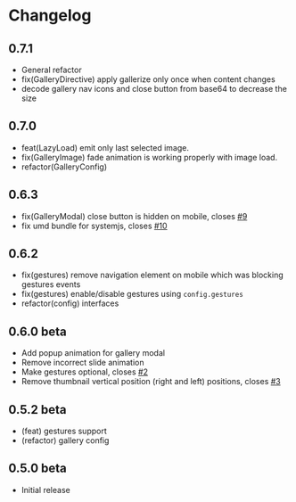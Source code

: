 # Changelog

## 0.7.1

 - General refactor
 - fix(GalleryDirective) apply gallerize only once when content changes
 - decode gallery nav icons and close button from base64 to decrease the size

## 0.7.0

 - feat(LazyLoad) emit only last selected image.
 - fix(GalleryImage) fade animation is working properly with image load.
 - refactor(GalleryConfig)

## 0.6.3

 - fix(GalleryModal) close button is hidden on mobile, closes [#9](https://github.com/MurhafSousli/ng-gallery/issues/9)
 - fix umd bundle for systemjs, closes [#10](https://github.com/MurhafSousli/ng-gallery/issues/10)

## 0.6.2

 - fix(gestures) remove navigation element on mobile which was blocking gestures events
 - fix(gestures) enable/disable gestures using `config.gestures`
 - refactor(config) interfaces

## 0.6.0 beta

 - Add popup animation for gallery modal
 - Remove incorrect slide animation
 - Make gestures optional, closes [#2](https://github.com/MurhafSousli/ng-gallery/issues/2)
 - Remove thumbnail vertical position (right and left) positions, closes [#3](https://github.com/MurhafSousli/ng-gallery/issues/3)

## 0.5.2 beta

 - (feat) gestures support
 - (refactor) gallery config 

## 0.5.0 beta

 - Initial release 